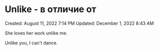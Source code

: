 # Unlike - в отличие от

Created: August 11, 2022 7:14 PM
Updated: December 1, 2022 8:43 AM

She loves her work unlike me.

Unlike you, I can't dance.